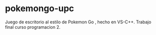 # pokemongo-upc
Juego de escritorio al estilo de Pokemon Go , hecho en VS-C++. Trabajo final curso programacion 2.
